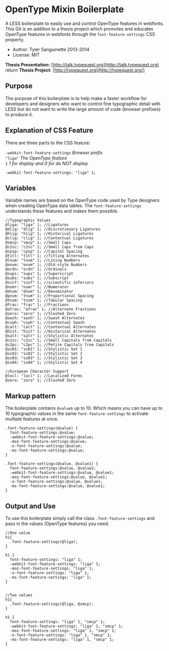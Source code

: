 # OpenType Mixin Boilerplate
A LESS boilerplate to easily use and control OpenType features in webfonts. This Git is an addition to a thesis project which promotes and educates OpenType features in webfonts through the `font-feature-settings` CSS property.

* Author: Tyler Sanguinette 2013-2014
* License: MIT

**Thesis Presentation:** [http://talk.typequest.org](http://talk.typequest.org)  return
**Thesis Project:** [http://typequest.org](http://typequest.org/)

## Purpose
The purpose of this boilerplate is to help make a faster workflow for developers and designers who want to control fine typographic detail with LESS but do not want to write the large amount of code (browser prefixes) to produce it.

## Explanation of CSS Feature
There are three parts to the CSS feature: 

`-webkit-font-feature-settings` *Browser prefix*  
`"liga"` *The OpenType feature*  
`1` *1 for display and 0 for do NOT display*  

`-webkit-font-feature-settings: "liga" 1;`

## Variables
Variable names are based on the OpenType code used by Type designers when creating OpenType data tables. The `font-feature-settings` understands these features and makes them possible. 

```less
//Typographic Values
@liga: "liga" 1; //Ligatures
@dlig: "dlig" 1; //Discretionary Ligatures
@hlig: "hlig" 1; //Historical Ligatures
@clig: "clig" 1; //Contextual Ligatures
@smcp: "smcp" 1; //Small Caps
@c2sc: "c2sc" 1; //Small Caps from Caps
@cpsp: "cpsp" 1; //Capital Spacing
@titl: "titl" 1; //Titling Alternates
@lnum: "lnum" 1; //Lining Numbers
@onum: "onum" 1; //Old-style Numbers
@ordn: "ordn" 1; //Ordinals
@sups: "sups" 1; //Superscript
@subs: "subs" 1; //Subscript
@sinf: "sinf" 1; //scientific inferiors
@numr: "numr" 1; //Numerator
@dnom: "dnom" 1; //Denominator
@pnum: "tnum" 1; //Proportional Spacing
@tnum: "tnum" 1; //Tabular Spacing
@frac: "frac" 1; //Fractions
@afrac: "afrac" 1; //Alternate Fractions
@zero: "zero" 1; //Slashed Zero
@swsh: "swsh" 1; //Swash Alternates
@cswh: "cswh" 1; //Contextual Swash
@calt: "calt" 1; //Contextual Alternates
@hist: "hist" 1; //Historical Alternates
@salt: "salt" 1; //Stylistic Alternates
@c2sc: "c2sc" 1; //Small Capitals from Capitals
@c2pc: "c2pc" 1; //Petite Capitals from Capitals
@ss01: "ss01" 1; //Stylistic Set 1
@ss02: "ss02" 1; //Stylistic Set 2
@ss03: "ss03" 1; //Stylistic Set 3
@ss04: "ss04" 1; //Stylistic Set 4

//European Character Support
@locl: "locl" 1; //Localized Forms
@zero: "zero" 1; //Slashed Zero
```

## Markup pattern
The boilerplate contains `@value`s up to 10. Which means you can have up to 10 typographic values in the same `font-feature-settings` to activate multiple features at once.

```less
.font-feature-settings(@value) {
  font-feature-settings:@value;
  -webkit-font-feature-settings:@value;
  -moz-font-feature-settings:@value;
  -o-font-feature-settings:@value;
  -ms-font-feature-settings:@value;
}

.font-feature-settings(@value, @value1) {
  font-feature-settings:@value, @value1;
  -webkit-font-feature-settings:@value, @value1;
  -moz-font-feature-settings:@value, @value1;
  -o-font-feature-settings:@value, @value1;
  -ms-font-feature-settings:@value, @value1;
}
```
## Output and Use
To use this boilerplate simply call the class `.font-feature-settings` and pass in the values (OpenType features) you need.

```less
//One value
h1{
  .font-feature-settings(@liga);
}

h1 {
  font-feature-settings: "liga" 1;
  -webkit-font-feature-settings: "liga" 1;
  -moz-font-feature-settings: "liga" 1;
  -o-font-feature-settings: "liga" 1;
  -ms-font-feature-settings: "liga" 1;
}


//Two values
h1{
  .font-feature-settings(@liga, @smcp);
}

h1 {
  font-feature-settings: "liga" 1, "smcp" 1;
  -webkit-font-feature-settings: "liga" 1, "smcp" 1;
  -moz-font-feature-settings: "liga" 1, "smcp" 1;
  -o-font-feature-settings: "liga" 1, "smcp" 1;
  -ms-font-feature-settings: "liga" 1, "smcp" 1;
}
```